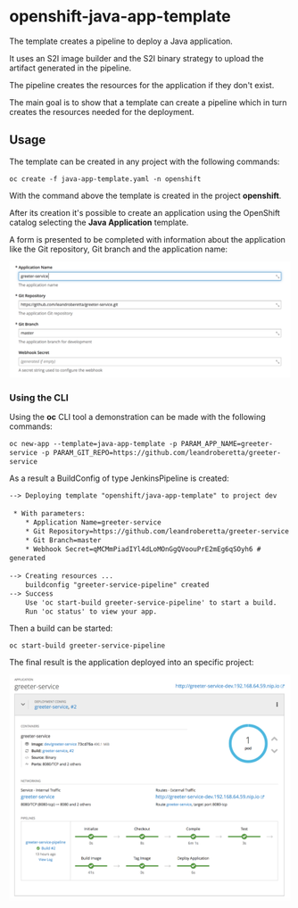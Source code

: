 # openshift-java-app-template

The template creates a pipeline to deploy a Java application.

It uses an S2I image builder and the S2I binary strategy to upload the artifact generated in the pipeline.

The pipeline creates the resources for the application if they don't exist.

The main goal is to show that a template can create a pipeline which in turn creates the resources needed for the deployment.

## Usage

The template can be created in any project with the following commands:

    oc create -f java-app-template.yaml -n openshift

With the command above the template is created in the project **openshift**.

After its creation it's possible to create an application using the OpenShift catalog selecting the **Java Application** template.

A form is presented to be completed with information about the application like the Git repository, Git branch and the application name:

![form](./assets/images/form.png)

### Using the CLI

Using the **oc** CLI tool a demonstration can be made with the following commands:

    oc new-app --template=java-app-template -p PARAM_APP_NAME=greeter-service -p PARAM_GIT_REPO=https://github.com/leandroberetta/greeter-service

As a result a BuildConfig of type JenkinsPipeline is created:

    --> Deploying template "openshift/java-app-template" to project dev

     * With parameters:
        * Application Name=greeter-service
        * Git Repository=https://github.com/leandroberetta/greeter-service
        * Git Branch=master
        * Webhook Secret=qMCMmPiadIYl4dLoMOnGgQVoouPrE2mEg6qSOyh6 # generated

    --> Creating resources ...
        buildconfig "greeter-service-pipeline" created
    --> Success
        Use 'oc start-build greeter-service-pipeline' to start a build.
        Run 'oc status' to view your app.

Then a build can be started:

    oc start-build greeter-service-pipeline

The final result is the application deployed into an specific project:

![overview](./assets/images/overview.png)
